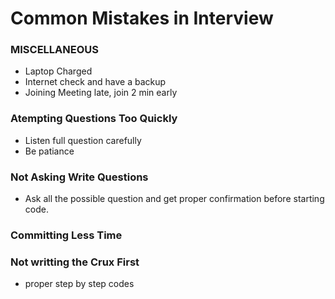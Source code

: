 # Common Mistakes in Interview

### MISCELLANEOUS

- Laptop Charged
- Internet check and have a backup
- Joining Meeting late, join 2 min early

### Atempting Questions Too Quickly

- Listen full question carefully
- Be patiance

### Not Asking Write Questions

- Ask all the possible question and get proper confirmation before starting code.

### Committing Less Time

### Not writting the Crux First

- proper step by step codes
